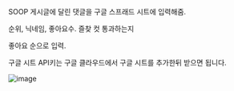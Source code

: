 SOOP 게시글에 달린 댓글을 구글 스프래드 시트에 입력해줌.

순위, 닉네임, 좋아요수. 즐찾 컷 통과하는지

좋아요 순으로 입력.


구글 시트 API키는 구글 클라우드에서 구글 시트를 추가한뒤 받으면 됩니다.


![image](https://github.com/user-attachments/assets/a951e092-3833-41e0-8b01-ca2da10990df)

